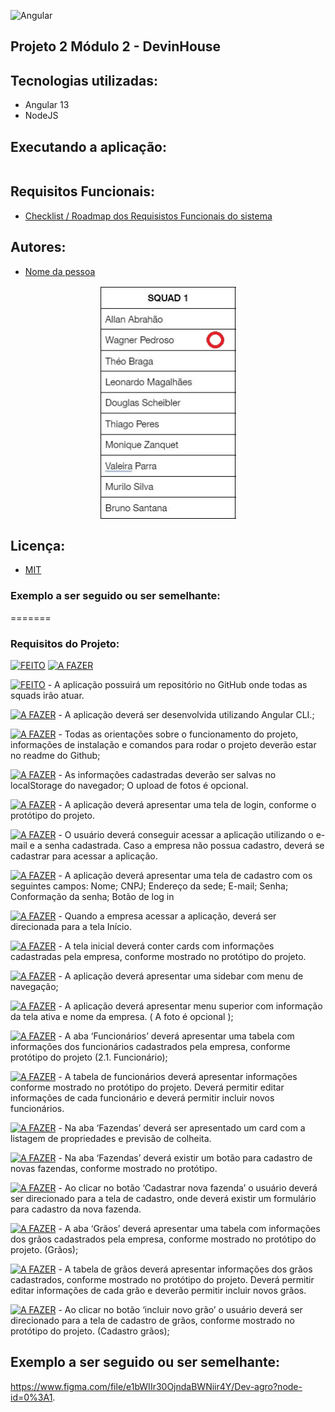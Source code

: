 ![Angular](https://img.shields.io/badge/Angular-DD0031?style=for-the-badge&logo=angular&logoColor=white)

## Projeto 2 Módulo 2 - DevinHouse

## Tecnologias utilizadas:

- Angular 13
- NodeJS

## Executando a aplicação:

```bash

```

## Requisitos Funcionais:
- [Checklist / Roadmap dos Requisistos Funcionais do sistema](https://github.com/requisitos.md)


## Autores:
- [Nome da pessoa ](https://www.linkedin.com)

<p align="center"><a href="#"><img align="center" width="218" height="375"  src="/squad.jpg" /></a></p>

## Licença:
- [MIT](https://github.com/all-an/DEV-Agro/blob/main/LICENSE)


### Exemplo a ser seguido ou ser semelhante:
=======
### Requisitos do Projeto:

[![FEITO](https://img.shields.io/badge/FEITO-2ea44f?style=for-the-badge)](https://)
[![A FAZER](https://img.shields.io/badge/A_FAZER-f60032?style=for-the-badge)](https://)

[![FEITO](https://img.shields.io/badge/FEITO-2ea44f?style=for-the-badge)](https://) - A aplicação possuirá um repositório no GitHub onde todas as squads irão atuar.

[![A FAZER](https://img.shields.io/badge/A_FAZER-f60032?style=for-the-badge)](https://) - A aplicação deverá ser desenvolvida utilizando Angular CLI.;

[![A FAZER](https://img.shields.io/badge/A_FAZER-f60032?style=for-the-badge)](https://) - Todas as orientações sobre o funcionamento do projeto, informações de instalação e comandos para rodar o projeto deverão estar no readme do Github;

[![A FAZER](https://img.shields.io/badge/A_FAZER-f60032?style=for-the-badge)](https://) - As informações cadastradas deverão ser salvas no localStorage do navegador;
O upload de fotos é opcional.

[![A FAZER](https://img.shields.io/badge/A_FAZER-f60032?style=for-the-badge)](https://) - A aplicação deverá apresentar uma tela de login, conforme o protótipo do projeto.

[![A FAZER](https://img.shields.io/badge/A_FAZER-f60032?style=for-the-badge)](https://) - O usuário deverá conseguir acessar a aplicação utilizando o e-mail e a senha cadastrada.
Caso a empresa não possua cadastro, deverá se cadastrar para acessar a aplicação.

[![A FAZER](https://img.shields.io/badge/A_FAZER-f60032?style=for-the-badge)](https://) - A aplicação deverá apresentar uma tela de cadastro com os seguintes campos:
Nome;
CNPJ;
Endereço da sede;
E-mail;
Senha;
Conformação da senha;
Botão de log in 

[![A FAZER](https://img.shields.io/badge/A_FAZER-f60032?style=for-the-badge)](https://) - Quando a empresa acessar a aplicação, deverá ser direcionada para a tela Início.

[![A FAZER](https://img.shields.io/badge/A_FAZER-f60032?style=for-the-badge)](https://) - A tela inicial deverá conter cards com informações cadastradas pela empresa, conforme mostrado no protótipo do projeto.

[![A FAZER](https://img.shields.io/badge/A_FAZER-f60032?style=for-the-badge)](https://) - A aplicação deverá apresentar uma sidebar com menu de navegação;

[![A FAZER](https://img.shields.io/badge/A_FAZER-f60032?style=for-the-badge)](https://) - A aplicação deverá apresentar menu superior com informação da tela ativa e nome da empresa. ( A foto é opcional );

[![A FAZER](https://img.shields.io/badge/A_FAZER-f60032?style=for-the-badge)](https://) - A aba ‘Funcionários’ deverá apresentar uma tabela com informações dos funcionários cadastrados pela empresa, conforme protótipo do projeto (2.1. Funcionário);

[![A FAZER](https://img.shields.io/badge/A_FAZER-f60032?style=for-the-badge)](https://) - A tabela de funcionários deverá apresentar informações conforme mostrado no protótipo do projeto. Deverá permitir editar informações de cada funcionário e deverá permitir incluir novos funcionários.

[![A FAZER](https://img.shields.io/badge/A_FAZER-f60032?style=for-the-badge)](https://) - Na aba ‘Fazendas’ deverá ser apresentado um card com a listagem de propriedades e previsão de colheita.

[![A FAZER](https://img.shields.io/badge/A_FAZER-f60032?style=for-the-badge)](https://) - Na aba ‘Fazendas’ deverá existir um botão para cadastro de novas fazendas, conforme mostrado no protótipo.

[![A FAZER](https://img.shields.io/badge/A_FAZER-f60032?style=for-the-badge)](https://) - Ao clicar no botão ‘Cadastrar nova fazenda’ o usuário deverá ser direcionado para a tela de cadastro, onde deverá existir um formulário para cadastro da nova fazenda.

[![A FAZER](https://img.shields.io/badge/A_FAZER-f60032?style=for-the-badge)](https://) - A aba ‘Grãos’ deverá apresentar uma tabela com informações dos grãos cadastrados pela empresa, conforme mostrado no protótipo do projeto. (Grãos);

[![A FAZER](https://img.shields.io/badge/A_FAZER-f60032?style=for-the-badge)](https://) - A tabela de grãos deverá apresentar informações dos grãos cadastrados, conforme mostrado no protótipo do projeto. Deverá permitir editar informações de cada grão e deverão permitir incluir novos grãos.

[![A FAZER](https://img.shields.io/badge/A_FAZER-f60032?style=for-the-badge)](https://) - Ao clicar no botão ‘incluir novo grão’ o usuário deverá ser direcionado para a tela de cadastro de grãos, conforme mostrado no protótipo do projeto. (Cadastro grãos);

## Exemplo a ser seguido ou ser semelhante:

https://www.figma.com/file/e1bWIIr30OjndaBWNiir4Y/Dev-agro?node-id=0%3A1.


